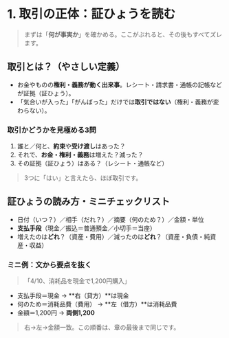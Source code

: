 # 1. 取引の正体：証ひょうを読む

> まずは「<strong>何が事実か</strong>」を確かめる。ここがぶれると、その後もすべてズレます。

## 取引とは？（やさしい定義）

- お金やものの<strong>権利・義務が動く出来事</strong>。レシート・請求書・通帳の記帳などが証拠（証ひょう）。
- 「気合いが入った」「がんばった」だけでは<strong>取引ではない</strong>（権利・義務が変わらない）。

### 取引かどうかを見極める3問

1. 誰と／何と、**約束**や**受け渡し**はあった？
2. それで、**お金・権利・義務**は増えた？減った？
3. その証拠（証ひょう）はある？（レシート・通帳など）

> 3つに「はい」と言えたら、ほぼ取引です。

## 証ひょうの読み方・ミニチェックリスト

- 日付（いつ？）／相手（だれ？）／摘要（何のため？）／金額・単位
- **支払手段**（現金／振込＝普通預金／小切手＝当座）
- 増えたのは<strong>どれ</strong>？（資産・費用）／減ったのは<strong>どれ</strong>？（資産・負債・純資産・収益）

### ミニ例：文から要点を抜く

> 「4/10、消耗品を現金で1,200円購入」

- 支払手段＝現金 → **右（貸方）**は現金
- 何のため＝消耗品費（費用） → **左（借方）**は消耗品費
- 金額＝1,200円 → **両側1,200**

> 右→左→金額一致。この順番は、章の最後まで同じです。
